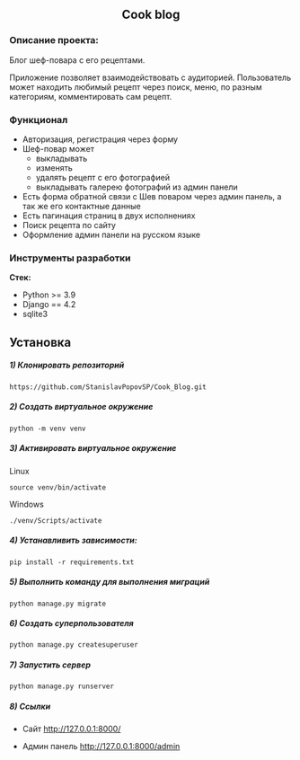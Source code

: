 <h2 align="center">Cook blog</h2>


### Описание проекта:
Блог шеф-повара с его рецептами.

Приложение позволяет взаимодействовать с аудиторией.
Пользователь может находить любимый рецепт через поиск, меню, по разным категориям, комментировать сам рецепт.

### Функционал
- Авторизация, регистрация через форму
- Шеф-повар может
    - выкладывать
    - изменять
    - удалять рецепт с его фотографией
    - выкладывать галерею фотографий из админ панели
- Есть форма обратной связи с Шев поваром через админ панель, а так же его контактные данные
- Есть пагинация страниц в двух исполнениях
- Поиск рецепта по сайту
- Оформление админ панели на русском языке


### Инструменты разработки

**Стек:**
- Python >= 3.9
- Django == 4.2
- sqlite3

## Установка

##### 1) Клонировать репозиторий

    https://github.com/StanislavPopovSP/Cook_Blog.git

##### 2) Создать виртуальное окружение

    python -m venv venv

##### 3) Активировать виртуальное окружение

Linux

    source venv/bin/activate

Windows

    ./venv/Scripts/activate

##### 4) Устанавливить зависимости:

    pip install -r requirements.txt

##### 5) Выполнить команду для выполнения миграций

    python manage.py migrate

##### 6) Создать суперпользователя

    python manage.py createsuperuser

##### 7) Запустить сервер

    python manage.py runserver

##### 8) Ссылки

- Сайт http://127.0.0.1:8000/

- Админ панель http://127.0.0.1:8000/admin

